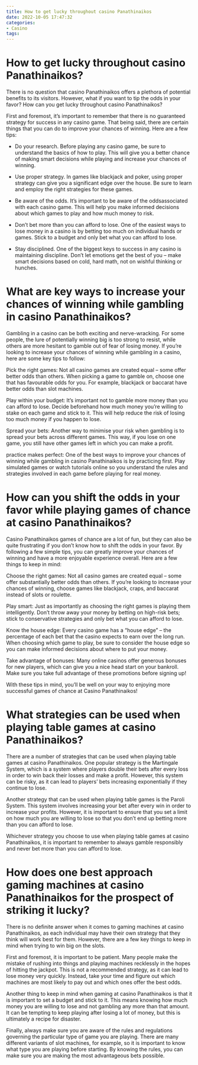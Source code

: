```yaml
---
title: How to get lucky throughout casino Panathinaikos
date: 2022-10-05 17:47:32
categories:
- Casino
tags:
---
```



# How to get lucky throughout casino Panathinaikos?

There is no question that casino Panathinaikos offers a plethora of potential benefits to its visitors. However, what if you want to tip the odds in your favor? How can you get lucky throughout casino Panathinaikos?

First and foremost, it’s important to remember that there is no guaranteed strategy for success in any casino game. That being said, there are certain things that you can do to improve your chances of winning. Here are a few tips:

- Do your research. Before playing any casino game, be sure to understand the basics of how to play. This will give you a better chance of making smart decisions while playing and increase your chances of winning.

- Use proper strategy. In games like blackjack and poker, using proper strategy can give you a significant edge over the house. Be sure to learn and employ the right strategies for these games.

- Be aware of the odds. It’s important to be aware of the oddsassociated with each casino game. This will help you make informed decisions about which games to play and how much money to risk.

- Don’t bet more than you can afford to lose. One of the easiest ways to lose money in a casino is by betting too much on individual hands or games. Stick to a budget and only bet what you can afford to lose.

- Stay disciplined. One of the biggest keys to success in any casino is maintaining discipline. Don’t let emotions get the best of you – make smart decisions based on cold, hard math, not on wishful thinking or hunches.

# What are key ways to increase your chances of winning while gambling in casino Panathinaikos?

Gambling in a casino can be both exciting and nerve-wracking. For some people, the lure of potentially winning big is too strong to resist, while others are more hesitant to gamble out of fear of losing money. If you’re looking to increase your chances of winning while gambling in a casino, here are some key tips to follow:

Pick the right games: Not all casino games are created equal – some offer better odds than others. When picking a game to gamble on, choose one that has favourable odds for you. For example, blackjack or baccarat have better odds than slot machines.

Play within your budget: It’s important not to gamble more money than you can afford to lose. Decide beforehand how much money you’re willing to stake on each game and stick to it. This will help reduce the risk of losing too much money if you happen to lose.

Spread your bets: Another way to minimise your risk when gambling is to spread your bets across different games. This way, if you lose on one game, you still have other games left in which you can make a profit.

 practice makes perfect: One of the best ways to improve your chances of winning while gambling in casino Panathinaikos is by practicing first. Play simulated games or watch tutorials online so you understand the rules and strategies involved in each game before playing for real money.

# How can you shift the odds in your favor while playing games of chance at casino Panathinaikos?

Casino Panathinaikos games of chance are a lot of fun, but they can also be quite frustrating if you don’t know how to shift the odds in your favor. By following a few simple tips, you can greatly improve your chances of winning and have a more enjoyable experience overall. Here are a few things to keep in mind:

Choose the right games: Not all casino games are created equal – some offer substantially better odds than others. If you’re looking to increase your chances of winning, choose games like blackjack, craps, and baccarat instead of slots or roulette.

Play smart: Just as importantly as choosing the right games is playing them intelligently. Don’t throw away your money by betting on high-risk bets; stick to conservative strategies and only bet what you can afford to lose.

Know the house edge: Every casino game has a “house edge” – the percentage of each bet that the casino expects to earn over the long run. When choosing which game to play, be sure to consider the house edge so you can make informed decisions about where to put your money.

Take advantage of bonuses: Many online casinos offer generous bonuses for new players, which can give you a nice head start on your bankroll. Make sure you take full advantage of these promotions before signing up!

With these tips in mind, you’ll be well on your way to enjoying more successful games of chance at Casino Panathinaikos!

# What strategies can be used when playing table games at casino Panathinaikos?

There are a number of strategies that can be used when playing table games at casino Panathinaikos. One popular strategy is the Martingale System, which is a system where players double their bets after every loss in order to win back their losses and make a profit. However, this system can be risky, as it can lead to players’ bets increasing exponentially if they continue to lose.

Another strategy that can be used when playing table games is the Paroli System. This system involves increasing your bet after every win in order to increase your profits. However, it is important to ensure that you set a limit on how much you are willing to lose so that you don’t end up betting more than you can afford to lose.

Whichever strategy you choose to use when playing table games at casino Panathinaikos, it is important to remember to always gamble responsibly and never bet more than you can afford to lose.

# How does one best approach gaming machines at casino Panathinaikos for the prospect of striking it lucky?

There is no definite answer when it comes to gaming machines at casino Panathinaikos, as each individual may have their own strategy that they think will work best for them. However, there are a few key things to keep in mind when trying to win big on the slots.

First and foremost, it is important to be patient. Many people make the mistake of rushing into things and playing machines recklessly in the hopes of hitting the jackpot. This is not a recommended strategy, as it can lead to lose money very quickly. Instead, take your time and figure out which machines are most likely to pay out and which ones offer the best odds.

Another thing to keep in mind when gaming at casino Panathinaikos is that it is important to set a budget and stick to it. This means knowing how much money you are willing to lose and not gambling any more than that amount. It can be tempting to keep playing after losing a lot of money, but this is ultimately a recipe for disaster.

Finally, always make sure you are aware of the rules and regulations governing the particular type of game you are playing. There are many different variants of slot machines, for example, so it is important to know what type you are playing before starting. By knowing the rules, you can make sure you are making the most advantageous bets possible.